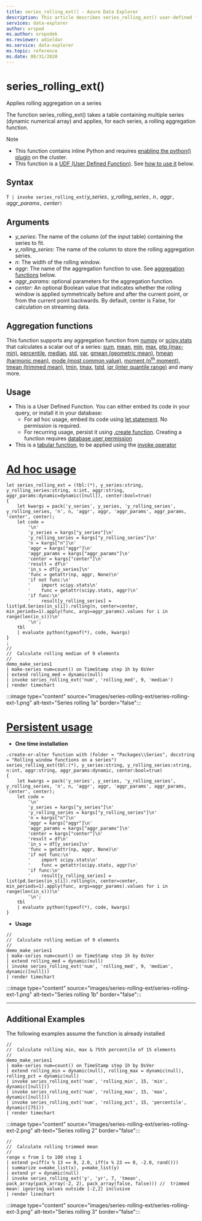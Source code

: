 ```yaml
---
title: series_rolling_ext() - Azure Data Explorer
description: This article describes series_rolling_ext() user-defined function in Azure Data Explorer.
services: data-explorer
author: orspod
ms.author: orspodek
ms.reviewer: adieldar
ms.service: data-explorer
ms.topic: reference
ms.date: 08/31/2020
---
```

# series_rolling_ext()

Applies rolling aggregation on a series 

The function series_rolling_ext() takes a table containing multiple series (dynamic numerical array) and applies, for each series, a rolling aggregation function.

> [!NOTE]
>* This function contains inline Python and requires [enabling the python() plugin](../../query/pythonplugin.md#enable-the-plugin) on the cluster.
>* This function is a [UDF (User Defined Function)](../../query/functions/user-defined-functions.md). See [how to use it](#usage) below.

## Syntax

`T | invoke series_rolling_ext(`*y_series*`,` *y_rolling_series*`,` *n*`,` *aggr*`,` *aggr_params*`,` *center*`)`

## Arguments

* *y_series*: The name of the column (of the input table) containing the series to fit.
* *y_rolling_series*: The name of the column to store the rolling aggregation series.
* *n*: The width of the rolling window.
* *aggr*: The name of the aggregation function to use. See [aggregation functions](#aggregation-functions) below.
* *aggr_params*: optional parameters for the aggregation function.
* *center*: An optional Boolean value that indicates whether the rolling window is applied symmetrically before and after the current point, or from the current point backwards. By default, center is False, for calculation on streaming data.

## Aggregation functions

This function supports any aggregation function from [numpy](https://numpy.org/) or [scipy.stats](https://docs.scipy.org/doc/scipy/reference/stats.html#module-scipy.stats) that calculates a scalar out of a series: [sum](https://numpy.org/doc/stable/reference/generated/numpy.sum.html#numpy.sum), [mean](https://numpy.org/doc/stable/reference/generated/numpy.mean.html?highlight=mean#numpy.mean), [min](https://numpy.org/doc/stable/reference/generated/numpy.amin.html#numpy.amin), [max](https://numpy.org/doc/stable/reference/generated/numpy.amax.html), [ptp (max-min)](https://numpy.org/doc/stable/reference/generated/numpy.ptp.html), [percentile](https://numpy.org/doc/stable/reference/generated/numpy.percentile.html), [median](https://numpy.org/doc/stable/reference/generated/numpy.median.html), [std](https://numpy.org/doc/stable/reference/generated/numpy.std.html), [var](https://numpy.org/doc/stable/reference/generated/numpy.var.html), [gmean (geometric mean)](https://docs.scipy.org/doc/scipy/reference/generated/scipy.stats.gmean.html), [hmean (harmonic mean)](https://docs.scipy.org/doc/scipy/reference/generated/scipy.stats.hmean.html), [mode (most common value)](https://docs.scipy.org/doc/scipy/reference/generated/scipy.stats.mode.html), [moment (n<sup>th</sup> moment)](https://docs.scipy.org/doc/scipy/reference/generated/scipy.stats.moment.html), [tmean (trimmed mean)](https://docs.scipy.org/doc/scipy/reference/generated/scipy.stats.tmean.html), [tmin](https://docs.scipy.org/doc/scipy/reference/generated/scipy.stats.tmin.html), [tmax](https://docs.scipy.org/doc/scipy/reference/generated/scipy.stats.tmax.html), [tstd](https://docs.scipy.org/doc/scipy/reference/generated/scipy.stats.tstd.html), [iqr (inter quantile range)](https://docs.scipy.org/doc/scipy/reference/generated/scipy.stats.iqr.html) and many more.

## Usage

* This is a User Defined Function. You can either embed its code in your query, or install it in your database:
    * For ad hoc usage, embed its code using [let statement](../../query/letstatement.md). No permission is required.
    * For recurring usage, persist it using [.create function](../../management/create-function.md). Creating a function requires [database user permission](../../management/access-control/role-based-authorization.md)
* This is a [tabular function](../../query/functions/user-defined-functions.md#tabular-function), to be applied using the [invoke operator](../../query/invokeoperator.md)

# [Ad hoc usage](#tab/adhoc)

<!-- csl: https://help.kusto.windows.net:443/Samples -->
```kusto
let series_rolling_ext = (tbl:(*), y_series:string, y_rolling_series:string, n:int, aggr:string, aggr_params:dynamic=dynamic([null]), center:bool=true)
{
    let kwargs = pack('y_series', y_series, 'y_rolling_series', y_rolling_series, 'n', n, 'aggr', aggr, 'aggr_params', aggr_params, 'center', center);
    let code =
        '\n'
        'y_series = kargs["y_series"]\n'
        'y_rolling_series = kargs["y_rolling_series"]\n'
        'n = kargs["n"]\n'
        'aggr = kargs["aggr"]\n'
        'aggr_params = kargs["aggr_params"]\n'
        'center = kargs["center"]\n'
        'result = df\n'
        'in_s = df[y_series]\n'
        'func = getattr(np, aggr, None)\n'
        'if not func:\n'
        '    import scipy.stats\n'
        '    func = getattr(scipy.stats, aggr)\n'
        'if func:\n'
        '    result[y_rolling_series] = list(pd.Series(in_s[i]).rolling(n, center=center, min_periods=1).apply(func, args=aggr_params).values for i in range(len(in_s)))\n'
        '\n';
    tbl
    | evaluate python(typeof(*), code, kwargs)
}
;
//
//  Calculate rolling median of 9 elements
//
demo_make_series1
| make-series num=count() on TimeStamp step 1h by OsVer
| extend rolling_med = dynamic(null)
| invoke series_rolling_ext('num', 'rolling_med', 9, 'median')
| render timechart
```

:::image type="content" source="images/series-rolling-ext/series-rolling-ext-1.png" alt-text="Series rolling 1a" border="false":::

# [Persistent usage](#tab/persistent)

* **One time installation**
<!-- csl: https://help.kusto.windows.net:443/Samples -->
```kusto
.create-or-alter function with (folder = "Packages\\Series", docstring = "Rolling window functions on a series")
series_rolling_ext(tbl:(*), y_series:string, y_rolling_series:string, n:int, aggr:string, aggr_params:dynamic, center:bool=true)
{
    let kwargs = pack('y_series', y_series, 'y_rolling_series', y_rolling_series, 'n', n, 'aggr', aggr, 'aggr_params', aggr_params, 'center', center);
    let code =
        '\n'
        'y_series = kargs["y_series"]\n'
        'y_rolling_series = kargs["y_rolling_series"]\n'
        'n = kargs["n"]\n'
        'aggr = kargs["aggr"]\n'
        'aggr_params = kargs["aggr_params"]\n'
        'center = kargs["center"]\n'
        'result = df\n'
        'in_s = df[y_series]\n'
        'func = getattr(np, aggr, None)\n'
        'if not func:\n'
        '    import scipy.stats\n'
        '    func = getattr(scipy.stats, aggr)\n'
        'if func:\n'
        '    result[y_rolling_series] = list(pd.Series(in_s[i]).rolling(n, center=center, min_periods=1).apply(func, args=aggr_params).values for i in range(len(in_s)))\n'
        '\n';
    tbl
    | evaluate python(typeof(*), code, kwargs)
}
```

* **Usage**
<!-- csl: https://help.kusto.windows.net:443/Samples -->
```kusto
//
//  Calculate rolling median of 9 elements
//
demo_make_series1
| make-series num=count() on TimeStamp step 1h by OsVer
| extend rolling_med = dynamic(null)
| invoke series_rolling_ext('num', 'rolling_med', 9, 'median', dynamic([null]))
| render timechart
```

:::image type="content" source="images/series-rolling-ext/series-rolling-ext-1.png" alt-text="Series rolling 1b" border="false":::

---

## Additional Examples

The following examples assume the function is already installed

<!-- csl: https://help.kusto.windows.net:443/Samples -->
```kusto
//
//  Calculate rolling min, max & 75th percentile of 15 elements
//
demo_make_series1
| make-series num=count() on TimeStamp step 1h by OsVer
| extend rolling_min = dynamic(null), rolling_max = dynamic(null), rolling_pct = dynamic(null)
| invoke series_rolling_ext('num', 'rolling_min', 15, 'min', dynamic([null]))
| invoke series_rolling_ext('num', 'rolling_max', 15, 'max', dynamic([null]))
| invoke series_rolling_ext('num', 'rolling_pct', 15, 'percentile', dynamic([75]))
| render timechart
```

:::image type="content" source="images/series-rolling-ext/series-rolling-ext-2.png" alt-text="Series rolling 2" border="false":::

<!-- csl: https://help.kusto.windows.net:443/Samples -->
```kusto
//
//  Calculate rolling trimmed mean
//
range x from 1 to 100 step 1
| extend y=iff(x % 13 == 0, 2.0, iff(x % 23 == 0, -2.0, rand()))
| summarize x=make_list(x), y=make_list(y)
| extend yr = dynamic(null)
| invoke series_rolling_ext('y', 'yr', 7, 'tmean', pack_array(pack_array(-2, 2), pack_array(false, false))) //  trimmed mean: ignoring values outside [-2,2] inclusive
| render linechart
```

:::image type="content" source="images/series-rolling-ext/series-rolling-ext-3.png" alt-text="Series rolling 3" border="false":::

